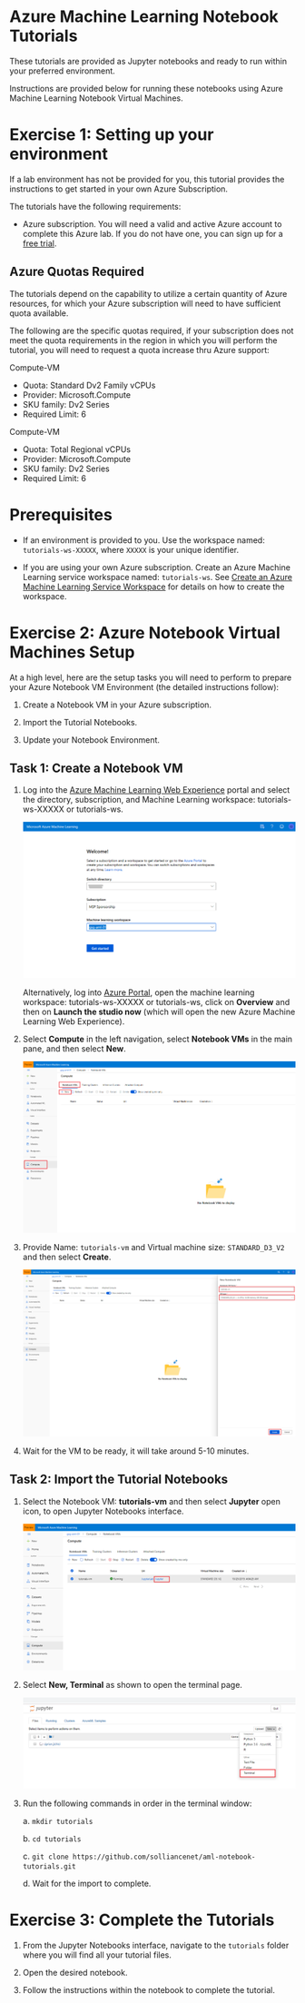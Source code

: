 # Azure Machine Learning Notebook Tutorials

These tutorials are provided as Jupyter notebooks and ready to run within your preferred environment. 

Instructions are provided below for running these notebooks using Azure Machine Learning Notebook Virtual Machines.

# Exercise 1: Setting up your environment 

If a lab environment has not be provided for you, this tutorial provides the instructions to get started in your own Azure Subscription.

The tutorials have the following requirements:
- Azure subscription. You will need a valid and active Azure account to complete this Azure lab. If you do not have one, you can sign up for a [free trial](https://azure.microsoft.com/en-us/free/).

## Azure Quotas Required
The tutorials depend on the capability to utilize a certain quantity of Azure resources, for which your Azure subscription will need to have sufficient quota available. 

The following are the specific quotas required, if your subscription does not meet the quota requirements in the region in which you will perform the tutorial, you will need to request a quota increase thru Azure support:

Compute-VM
- Quota: Standard Dv2 Family vCPUs
- Provider: Microsoft.Compute
- SKU family: Dv2 Series
- Required Limit: 6

Compute-VM
- Quota: Total Regional vCPUs
- Provider: Microsoft.Compute
- SKU family: Dv2 Series
- Required Limit: 6

# Prerequisites

- If an environment is provided to you. Use the workspace named: `tutorials-ws-XXXXX`, where `XXXXX` is your unique identifier.

- If you are using your own Azure subscription. Create an Azure Machine Learning service workspace named: `tutorials-ws`. See [Create an Azure Machine Learning Service Workspace](https://docs.microsoft.com/en-us/azure/machine-learning/service/setup-create-workspace) for details on how to create the workspace.

# Exercise 2: Azure Notebook Virtual Machines Setup

At a high level, here are the setup tasks you will need to perform to prepare your Azure Notebook VM Environment (the detailed instructions follow):

1. Create a Notebook VM in your Azure subscription.

2. Import the Tutorial Notebooks.

3. Update your Notebook Environment. 

## Task 1: Create a Notebook VM

1. Log into the [Azure Machine Learning Web Experience](https://ml.azure.com) portal and select the directory, subscription, and Machine Learning workspace: tutorials-ws-XXXXX or tutorials-ws. 
   
    ![Sign-in to the Azure Machine Learning Web Experience](images/00.png)

    Alternatively, log into [Azure Portal](https://portal.azure.com/), open the machine learning workspace: tutorials-ws-XXXXX or tutorials-ws, click on **Overview** and then on **Launch the studio now** (which will open the new Azure Machine Learning Web Experience).

2. Select **Compute** in the left navigation, select **Notebook VMs** in the main pane, and then select **New**.

   ![Select Create New Notebook VM in Azure Portal](images/01.png)

3. Provide Name: `tutorials-vm` and Virtual machine size: `STANDARD_D3_V2` and then select **Create**.

   ![Create New Notebook VM](images/02.png)
  
4. Wait for the VM to be ready, it will take around 5-10 minutes.


## Task 2: Import the Tutorial Notebooks

1. Select the Notebook VM: **tutorials-vm** and then select **Jupyter** open icon, to open Jupyter Notebooks interface.

   ![Open Jupyter Notebooks Interface](images/03.png)

2. Select **New, Terminal** as shown to open the terminal page.

   ![Open Terminal Page](images/04.png)
  
3. Run the following commands in order in the terminal window:

   a. `mkdir tutorials`
   
   b. `cd tutorials`
   
   c. `git clone https://github.com/solliancenet/aml-notebook-tutorials.git`
   
   d. Wait for the import to complete.


# Exercise 3: Complete the Tutorials

1. From the Jupyter Notebooks interface, navigate to the `tutorials` folder where you will find all your tutorial files.

2. Open the desired notebook.

3. Follow the instructions within the notebook to complete the tutorial.